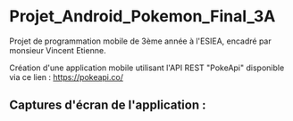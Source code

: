 # Projet_Android_Pokemon_Final_3A

Projet de programmation mobile de 3ème année à l'ESIEA, encadré par monsieur Vincent Etienne.

Création d'une application mobile utilisant l'API REST "PokeApi" disponible via ce lien : https://pokeapi.co/

## Captures d'écran de l'application : 
